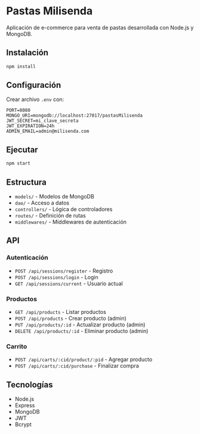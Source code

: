 # Pastas Milisenda

Aplicación de e-commerce para venta de pastas desarrollada con Node.js y MongoDB.

## Instalación

```bash
npm install
```

## Configuración

Crear archivo `.env` con:
```
PORT=8080
MONGO_URI=mongodb://localhost:27017/pastasMilisenda
JWT_SECRET=mi_clave_secreta
JWT_EXPIRATION=24h
ADMIN_EMAIL=admin@milisenda.com
```

## Ejecutar

```bash
npm start
```

## Estructura

- `models/` - Modelos de MongoDB
- `dao/` - Acceso a datos
- `controllers/` - Lógica de controladores
- `routes/` - Definición de rutas
- `middlewares/` - Middlewares de autenticación

## API

### Autenticación
- `POST /api/sessions/register` - Registro
- `POST /api/sessions/login` - Login
- `GET /api/sessions/current` - Usuario actual

### Productos
- `GET /api/products` - Listar productos
- `POST /api/products` - Crear producto (admin)
- `PUT /api/products/:id` - Actualizar producto (admin)
- `DELETE /api/products/:id` - Eliminar producto (admin)

### Carrito
- `POST /api/carts/:cid/product/:pid` - Agregar producto
- `POST /api/carts/:cid/purchase` - Finalizar compra

## Tecnologías

- Node.js
- Express
- MongoDB
- JWT
- Bcrypt
